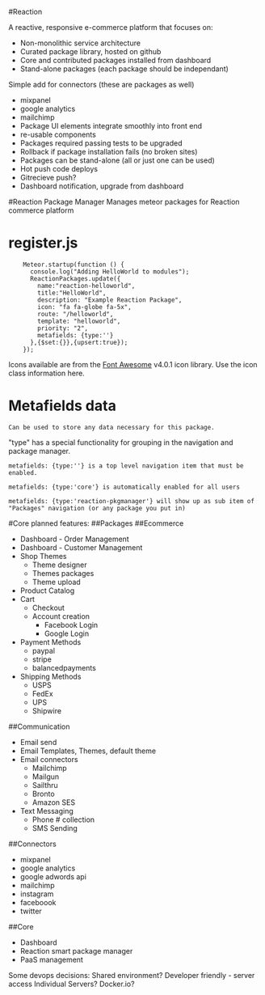 #Reaction

A reactive, responsive e-commerce platform that focuses on:

* Non-monolithic service architecture
* Curated package library, hosted on github
* Core and contributed packages installed from dashboard
* Stand-alone packages (each package should be independant)

Simple add for connectors (these are packages as well)

* mixpanel
* google analytics
* mailchimp
* Package UI elements integrate smoothly into front end
* re-usable components
* Packages required passing tests to be upgraded
* Rollback if package installation fails (no broken sites)
* Packages can be stand-alone (all or just one can be used)
* Hot push code deploys
* Gitrecieve push?
* Dashboard notification, upgrade from dashboard


#Reaction Package Manager
Manages meteor packages for Reaction commerce platform

# register.js

		Meteor.startup(function () {
		  console.log("Adding HelloWorld to modules");
		  ReactionPackages.update({
		    name:"reaction-helloworld",
		    title:"HelloWorld",
		    description: "Example Reaction Package",
		    icon: "fa fa-globe fa-5x",
		    route: "/helloworld",
		    template: "helloworld",
		    priority: "2",
		    metafields: {type:''}
		  },{$set:{}},{upsert:true});
		});

Icons available are from the [Font Awesome](http://fortawesome.github.io/Font-Awesome/icons/) v4.0.1 icon library. Use the icon class information here.

# Metafields data
	Can be used to store any data necessary for this package.


"type" has a special functionality for grouping in the navigation and package manager.

	metafields: {type:''} is a top level navigation item that must be enabled.

	metafields: {type:'core'} is automatically enabled for all users

	metafields: {type:'reaction-pkgmanager'} will show up as sub item of "Packages" navigation (or any package you put in)

#Core planned features:
##Packages
##Ecommerce
* Dashboard - Order Management
* Dashboard - Customer Management
* Shop Themes
	*   Theme designer
	*	Themes packages
	*	Theme upload
* Product Catalog
* Cart
	*  Checkout
	*  Account creation
		* Facebook Login
		* Google Login
* Payment Methods
	* 	paypal
	* 	stripe
	* 	balancedpayments
* Shipping Methods
	*   USPS
	* 	FedEx
	*	UPS
	*	Shipwire


##Communication
* Email send
* Email Templates, Themes, default theme
* Email connectors
	*  Mailchimp
	*  Mailgun
	*  Sailthru
	*  Bronto
	*  Amazon SES
* Text Messaging
	*  Phone # collection
	*  SMS Sending


##Connectors
* mixpanel
* google analytics
* google adwords api
* mailchimp
* instagram
* faceboook
* twitter


##Core

* Dashboard
* Reaction smart package manager
* PaaS management

Some devops decisions:
Shared environment?
Developer friendly - server access
Individual Servers?
Docker.io?